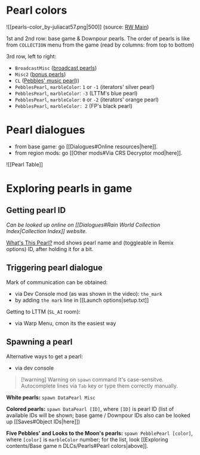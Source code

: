 # Pearl colors
![[pearls-color_by-juliacat57.png|500]]
(source: [RW Main](https://discord.com/channels/291184728944410624/296133304632213504/1113315552434323498))

1st and 2nd row: base game & Downpour pearls.
The order of pearls is like from `COLLECTION` menu from the game (read by columns: from top to bottom)

3rd row, left to right:
- `BroadcastMisc` ([broadcast pearls](https://rainworld.miraheze.org/wiki/Pearl/Dialogue/Downpour#BroadcastMisc))
- `Misc2` ([bonus pearls](https://rainworld.miraheze.org/wiki/Pearl#Misc2))
- `CL` ([Pebbles' music pearl](<https://rainworld.miraheze.org/wiki/Pearl/Dialogue/Downpour#Silent_Construct_•_Music_(faded)_(CL)>)))
- `PebblesPearl`, `marbleColor`: `1` or `-1` (iterators' silver pearl)
- `PebblesPearl`, `marbleColor`: `-3` (LTTM's blue pearl)
- `PebblesPearl`, `marbleColor`: `0` or `-2` (iterators' orange pearl)
- `PebblesPearl`, `marbleColor: 2` (FP's black pearl)


# Pearl dialogues
- from base game: go [[Dialogues#Online resources|here]].
- from region mods: go [[Other mods#Via CRS Decryptor mod|here]].

![[Pearl Table]]

# Exploring pearls in game

## Getting pearl ID
*Can be looked up online on [[Dialogues#Rain World Collection Index|Collection Index]] website.*

[What's This Pearl?](https://steamcommunity.com/sharedfiles/filedetails/?id=3428753018) mod shows pearl name and (toggleable in Remix options) ID, after holding it for a bit.
## Triggering pearl dialogue
Mark of communication can be obtained:
- via Dev Console mod (as was shown in the video): `the_mark`
- by adding `the mark` line in [[Launch options|setup.txt]]

Getting to LTTM (`SL_AI` room):
- via Warp Menu, cmon its the easiest way

## Spawning a pearl
Alternative ways to get a pearl:
- via dev console
> [!warning] Warning on `spawn` command
>It's case-sensitve.
> Autocomplete lines via `Tab` key or type them correctly manually.

**White pearls:**
`spawn DataPearl Misc`

**Colored pearls:**
`spawn DataPearl [ID]`, where `[ID]` is pearl ID (list of available IDs will be shown; base game / Downpour IDs also can be looked up [[Saves#Object IDs|here]])

**Five Pebbles' and Looks to the Moon's pearls:**
`spawn PebblePearl [color]`, where `[color]` is `marbleColor` number; for the list, look [[Exploring contents/Base game n DLCs/Pearls#Pearl colors|above]].

